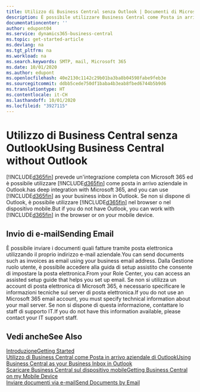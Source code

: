 ```yaml
---
title: Utilizzo di Business Central senza Outlook | Documenti di Microsoft
description: È possibile utilizzare Business Central come Posta in arrivo aziendale in Outlook perché è possibile integrarlo con Microsoft 365; tuttavia, è anche possibile non utilizzare Outlook e usare invece un browser o il dispositivo mobile.
documentationcenter: ''
author: edupont04
ms.service: dynamics365-business-central
ms.topic: get-started-article
ms.devlang: na
ms.tgt_pltfrm: na
ms.workload: na
ms.search.keywords: SMTP, mail, Microsoft 365
ms.date: 10/01/2020
ms.author: edupont
ms.openlocfilehash: 40e2130c1142c29b01ba3ba8b04598fabe9feb3e
ms.sourcegitcommit: ddbb5cede750df1baba4b3eab8fbed6744b5b9d6
ms.translationtype: HT
ms.contentlocale: it-CH
ms.lasthandoff: 10/01/2020
ms.locfileid: "3927115"
---
```

# <a name="using-business-central-without-outlook"></a><span data-ttu-id="d46b7-103">Utilizzo di Business Central senza Outlook</span><span class="sxs-lookup"><span data-stu-id="d46b7-103">Using Business Central without Outlook</span></span>
[!INCLUDE[d365fin](includes/d365fin_md.md)] <span data-ttu-id="d46b7-104">prevede un'integrazione completa con Microsoft 365 ed è possibile utilizzare [!INCLUDE[d365fin](includes/d365fin_md.md)] come posta in arrivo aziendale in Outlook.</span><span class="sxs-lookup"><span data-stu-id="d46b7-104">has deep integration with Microsoft 365, and you can use [!INCLUDE[d365fin](includes/d365fin_md.md)] as your business inbox in Outlook.</span></span> <span data-ttu-id="d46b7-105">Se non si dispone di Outlook, è possibile utilizzare [!INCLUDE[d365fin](includes/d365fin_md.md)] nel browser o nel dispositivo mobile.</span><span class="sxs-lookup"><span data-stu-id="d46b7-105">But if you do not have Outlook, you can work with [!INCLUDE[d365fin](includes/d365fin_md.md)] in the browser or on your mobile device.</span></span>  

## <a name="sending-email"></a><span data-ttu-id="d46b7-106">Invio di e-mail</span><span class="sxs-lookup"><span data-stu-id="d46b7-106">Sending Email</span></span>
<span data-ttu-id="d46b7-107">È possibile inviare i documenti quali fatture tramite posta elettronica utilizzando il proprio indirizzo e-mail aziendale.</span><span class="sxs-lookup"><span data-stu-id="d46b7-107">You can send documents such as invoices as email using your business email address.</span></span> <span data-ttu-id="d46b7-108">Dalla Gestione ruolo utente, è possibile accedere alla guida di setup assistito che consente di impostare la posta elettronica.</span><span class="sxs-lookup"><span data-stu-id="d46b7-108">From your Role Center, you can access an assisted setup guide that helps you set up email.</span></span> <span data-ttu-id="d46b7-109">Se non si utilizza un account di posta elettronica di Microsoft 365, è necessario specificare le informazioni tecniche sul server di posta elettronica.</span><span class="sxs-lookup"><span data-stu-id="d46b7-109">If you do not use an Microsoft 365 email account, you must specify technical information about your mail server.</span></span> <span data-ttu-id="d46b7-110">Se non si dispone di questa informazione, contattare lo staff di supporto IT.</span><span class="sxs-lookup"><span data-stu-id="d46b7-110">If you do not have this information available, please contact your IT support staff.</span></span>  


## <a name="see-also"></a><span data-ttu-id="d46b7-111">Vedi anche</span><span class="sxs-lookup"><span data-stu-id="d46b7-111">See Also</span></span>
[<span data-ttu-id="d46b7-112">Introduzione</span><span class="sxs-lookup"><span data-stu-id="d46b7-112">Getting Started</span></span>](product-get-started.md)  
[<span data-ttu-id="d46b7-113">Utilizzo di Business Central come Posta in arrivo aziendale di Outlook</span><span class="sxs-lookup"><span data-stu-id="d46b7-113">Using Business Central as your Business Inbox in Outlook</span></span>](admin-outlook.md)  
[<span data-ttu-id="d46b7-114">Scaricare Business Central sul dispositivo mobile</span><span class="sxs-lookup"><span data-stu-id="d46b7-114">Getting Business Central on my Mobile Device</span></span>](install-mobile-app.md)  
[<span data-ttu-id="d46b7-115">Inviare documenti via e-mail</span><span class="sxs-lookup"><span data-stu-id="d46b7-115">Send Documents by Email</span></span>](ui-how-send-documents-email.md)
